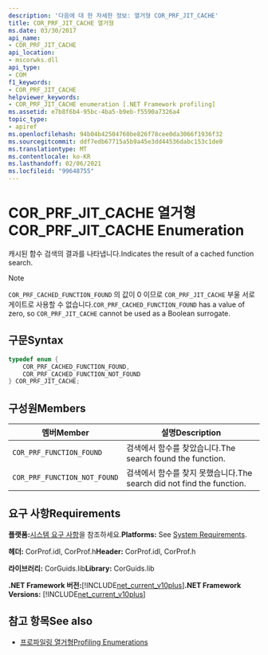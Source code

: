 ```yaml
---
description: '다음에 대 한 자세한 정보: 열거형 COR_PRF_JIT_CACHE'
title: COR_PRF_JIT_CACHE 열거형
ms.date: 03/30/2017
api_name:
- COR_PRF_JIT_CACHE
api_location:
- mscorwks.dll
api_type:
- COM
f1_keywords:
- COR_PRF_JIT_CACHE
helpviewer_keywords:
- COR_PRF_JIT_CACHE enumeration [.NET Framework profiling]
ms.assetid: e7b8f6b4-95bc-4ba5-b9eb-f5590a7326a4
topic_type:
- apiref
ms.openlocfilehash: 94b04b42504760be826f78cee0da3066f1936f32
ms.sourcegitcommit: ddf7edb67715a5b9a45e3dd44536dabc153c1de0
ms.translationtype: MT
ms.contentlocale: ko-KR
ms.lasthandoff: 02/06/2021
ms.locfileid: "99648755"
---
```

# <a name="cor_prf_jit_cache-enumeration"></a><span data-ttu-id="6ea8e-103">COR_PRF_JIT_CACHE 열거형</span><span class="sxs-lookup"><span data-stu-id="6ea8e-103">COR_PRF_JIT_CACHE Enumeration</span></span>

<span data-ttu-id="6ea8e-104">캐시된 함수 검색의 결과를 나타냅니다.</span><span class="sxs-lookup"><span data-stu-id="6ea8e-104">Indicates the result of a cached function search.</span></span>  
  
> [!NOTE]
> <span data-ttu-id="6ea8e-105">`COR_PRF_CACHED_FUNCTION_FOUND` 의 값이 0 이므로 `COR_PRF_JIT_CACHE` 부울 서로게이트로 사용할 수 없습니다.</span><span class="sxs-lookup"><span data-stu-id="6ea8e-105">`COR_PRF_CACHED_FUNCTION_FOUND` has a value of zero, so `COR_PRF_JIT_CACHE` cannot be used as a Boolean surrogate.</span></span>  
  
## <a name="syntax"></a><span data-ttu-id="6ea8e-106">구문</span><span class="sxs-lookup"><span data-stu-id="6ea8e-106">Syntax</span></span>  
  
```cpp  
typedef enum {  
    COR_PRF_CACHED_FUNCTION_FOUND,  
    COR_PRF_CACHED_FUNCTION_NOT_FOUND  
} COR_PRF_JIT_CACHE;  
```  
  
## <a name="members"></a><span data-ttu-id="6ea8e-107">구성원</span><span class="sxs-lookup"><span data-stu-id="6ea8e-107">Members</span></span>  
  
|<span data-ttu-id="6ea8e-108">멤버</span><span class="sxs-lookup"><span data-stu-id="6ea8e-108">Member</span></span>|<span data-ttu-id="6ea8e-109">설명</span><span class="sxs-lookup"><span data-stu-id="6ea8e-109">Description</span></span>|  
|------------|-----------------|  
|`COR_PRF_FUNCTION_FOUND`|<span data-ttu-id="6ea8e-110">검색에서 함수를 찾았습니다.</span><span class="sxs-lookup"><span data-stu-id="6ea8e-110">The search found the function.</span></span>|  
|`COR_PRF_FUNCTION_NOT_FOUND`|<span data-ttu-id="6ea8e-111">검색에서 함수를 찾지 못했습니다.</span><span class="sxs-lookup"><span data-stu-id="6ea8e-111">The search did not find the function.</span></span>|  
  
## <a name="requirements"></a><span data-ttu-id="6ea8e-112">요구 사항</span><span class="sxs-lookup"><span data-stu-id="6ea8e-112">Requirements</span></span>  

 <span data-ttu-id="6ea8e-113">**플랫폼:**[시스템 요구 사항](../../get-started/system-requirements.md)을 참조하세요.</span><span class="sxs-lookup"><span data-stu-id="6ea8e-113">**Platforms:** See [System Requirements](../../get-started/system-requirements.md).</span></span>  
  
 <span data-ttu-id="6ea8e-114">**헤더:** CorProf.idl, CorProf.h</span><span class="sxs-lookup"><span data-stu-id="6ea8e-114">**Header:** CorProf.idl, CorProf.h</span></span>  
  
 <span data-ttu-id="6ea8e-115">**라이브러리:** CorGuids.lib</span><span class="sxs-lookup"><span data-stu-id="6ea8e-115">**Library:** CorGuids.lib</span></span>  
  
 <span data-ttu-id="6ea8e-116">**.NET Framework 버전:**[!INCLUDE[net_current_v10plus](../../../../includes/net-current-v10plus-md.md)]</span><span class="sxs-lookup"><span data-stu-id="6ea8e-116">**.NET Framework Versions:** [!INCLUDE[net_current_v10plus](../../../../includes/net-current-v10plus-md.md)]</span></span>  
  
## <a name="see-also"></a><span data-ttu-id="6ea8e-117">참고 항목</span><span class="sxs-lookup"><span data-stu-id="6ea8e-117">See also</span></span>

- [<span data-ttu-id="6ea8e-118">프로파일링 열거형</span><span class="sxs-lookup"><span data-stu-id="6ea8e-118">Profiling Enumerations</span></span>](profiling-enumerations.md)
